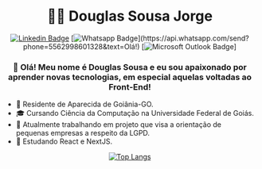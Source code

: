 <h1 align="center">👨‍💻 Douglas Sousa Jorge</h1>

<div align="center">
  
  [![Linkedin Badge](https://img.shields.io/badge/-LinkedIn-blue?style=for-the-badge&logo=Linkedin&logoColor=white&link=https://www.linkedin.com/in/leonardo-luis-de-vargas/)](https://www.linkedin.com/in/douglas-sousa-jorge-938250200/)
  [![Whatsapp Badge](https://img.shields.io/badge/-Whatsapp-4CA143?style=for-the-badge&labelColor=4CA143&logo=whatsapp&logoColor=white&link=https://api.whatsapp.com/send?phone=5562993324224&text=Olá!)](https://api.whatsapp.com/send?phone=5562998601328&text=Olá!)
  [![Microsoft Outlook Badge](https://img.shields.io/badge/Microsoft_Outlook-0078D4?style=for-the-badge&logo=microsoft-outlook&logoColor=white&link=mailto:douglas.sousa541@hotmail.com)]
  
</div>

<h3 align="center">👋 Olá! Meu nome é Douglas Sousa e eu sou apaixonado por aprender novas tecnologias, em especial aquelas voltadas ao Front-End!</h3>

* 📍 Residente de Aparecida de Goiânia-GO.
* 🎓 Cursando Ciência da Computação na Universidade Federal de Goiás.
* 🔭 Atualmente trabalhando em projeto que visa a orientação de pequenas empresas a respeito da LGPD.
* 🌱 Estudando React e NextJS.

<div align="center">
  
  [![Top Langs](https://github-readme-stats.vercel.app/api/top-langs/?username=douglas541&langs_count=5)](https://github.com/anuraghazra/github-readme-stats)
  
</div>


<!--
**douglas541/douglas541** is a ✨ _special_ ✨ repository because its `README.md` (this file) appears on your GitHub profile.

Here are some ideas to get you started:

- 🔭 I’m currently working on ...
- 🌱 I’m currently learning ...
- 👯 I’m looking to collaborate on ...
- 🤔 I’m looking for help with ...
- 💬 Ask me about ...
- 📫 How to reach me: ...
- 😄 Pronouns: ...
- ⚡ Fun fact: ...
-->
